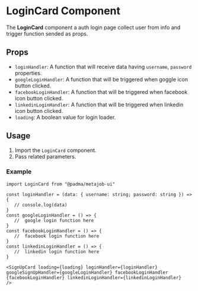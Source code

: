 # LoginCard Component

The **LoginCard** component a auth login page collect user from info and trigger function sended as props.

## Props

-  `loginHandler`: A function that will receive data having `username`, `password` properties.
-  `googleLoginHandler`: A function that will be triggered when goggle icon button clicked.
-  `facebookLoginHandler`: A function that will be triggered when facebook icon button clicked.
-  `linkedinLoginHandler`: A function that will be triggered when linkedin icon button clicked.
-  `loading`: A boolean value for login loader.

## Usage

1. Import the `LoginCard` component.
2. Pass related parameters.

### Example

```tsx
import LoginCard from "@padma/metajob-ui"

const loginHandler = (data: { username: string; password: string }) => {
   // console.log(data)
}
const googleLoginHandler = () => {
   //  google login function here
}
const facebookLoginHandler = () => {
   //  facebook login function here
}
const linkedinLoginHandler = () => {
   //  linkedin login function here
}

<SignUpCard loading={loading} loginHandler={loginHandler} googleSignUpHandler={googleLoginHandler} facebookLoginHandler {facebookLoginHandler} linkedinLoginHandler={linkedinLoginHandler}
/>

```

